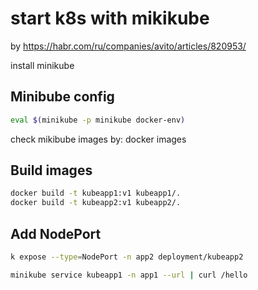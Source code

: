 # start k8s with mikikube

by <https://habr.com/ru/companies/avito/articles/820953/>

install minikube

## Minibube config

```bash
eval $(minikube -p minikube docker-env)
```

check mikibube images by: docker images

## Build images

```bash
docker build -t kubeapp1:v1 kubeapp1/.
docker build -t kubeapp2:v1 kubeapp2/.
```

## Add NodePort

```bash
k expose --type=NodePort -n app2 deployment/kubeapp2
```

```bash
minikube service kubeapp1 -n app1 --url | curl /hello
```
